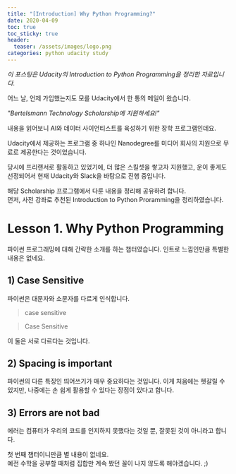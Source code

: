 ```yaml
---
title: "[Introduction] Why Python Programming?"
date: 2020-04-09
toc: true
toc_sticky: true
header:
  teaser: /assets/images/logo.png
categories: python udacity study
---
```



*이 포스팅은 Udacity의 Introduction to Python Programming을 정리한 자료입니다.*


어느 날, 언제 가입했는지도 모를 Udacity에서 한 통의 메일이 왔습니다. 

*"Bertelsmann Technology Scholarship에 지원하세요!"*

내용을 읽어보니 AI와 데이터 사이언티스트를 육성하기 위한 장학 프로그램인데요. 

Udacity에서 제공하는 프로그램 중 하나인 Nanodegree를 미디어 회사의 지원으로 무료로 제공한다는 것이었습니다.

당시에 프리랜서로 활동하고 있었기에, 더 많은 스킬셋을 쌓고자 지원했고, 
운이 좋게도 선정되어서 현재 Udacity와 Slack을 바탕으로 진행 중입니다.  

해당 Scholarship 프로그램에서 다룬 내용을 정리해 공유하려 합니다.  
먼저, 사전 강좌로 추천된 Introduction to Python Proramming을 정리하였습니다.   


# Lesson 1. Why Python Programming  

파이썬 프로그래밍에 대해 간략한 소개를 하는 챕터였습니다. 
인트로 느낌인만큼 특별한 내용은 없네요.

## 1) Case Sensitive 
파이썬은 대문자와 소문자를 다르게 인식합니다.  

> case sensitive  

> Case Sensitive    

이 둘은 서로 다르다는 것입니다.

## 2) Spacing is important    
파이썬의 다른 특징인 띄어쓰기가 매우 중요하다는 것입니다. 
이게 처음에는 헷갈릴 수 있지만, 나중에는 손 쉽게 활용할 수 있다는 장점이 있다고 합니다.

## 3) Errors are not bad  
에러는 컴퓨터가 우리의 코드를 인지하지 못했다는 것일 뿐, 잘못된 것이 아니라고 합니다.

첫 번째 챕터이니만큼 별 내용이 없네요.  
예전 수학을 공부할 때처럼 집합만 계속 봤던 꼴이 나지 않도록 해야겠습니다. ;)